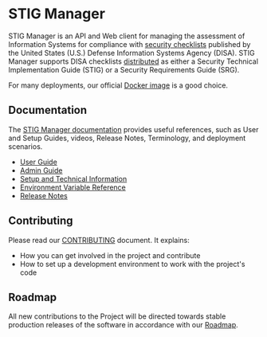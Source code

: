 # STIG Manager

STIG Manager is an API and Web client for managing the assessment of Information Systems for compliance with [security checklists](https://public.cyber.mil/stigs/) published by the United States (U.S.) Defense Information Systems Agency (DISA). STIG Manager supports DISA checklists [distributed](https://public.cyber.mil/stigs/downloads/) as either a Security Technical Implementation Guide (STIG) or a Security Requirements Guide (SRG).

For many deployments, our official [Docker image](https://hub.docker.com/r/nuwcdivnpt/stig-manager) is a good choice.

## Documentation

The [STIG Manager documentation](https://nuwcdivnpt.github.io/stig-manager) provides useful references, such as User and Setup Guides, videos, Release Notes, Terminology,  and deployment scenarios.
* [User Guide](https://nuwcdivnpt.github.io/stig-manager/#/Admin_Guide)
* [Admin Guide](https://nuwcdivnpt.github.io/stig-manager/#/Quickstart_Guide)
* [Setup and Technical Information](https://nuwcdivnpt.github.io/stig-manager/#/Technical_Info)
* [Environment Variable Reference](https://nuwcdivnpt.github.io/stig-manager/#/Environment_Variables)
* [Release Notes](https://nuwcdivnpt.github.io/stig-manager/#/Release_Notes)



## Contributing

Please read our [CONTRIBUTING](CONTRIBUTING.md) document. It explains:
- How you can get involved in the project and contribute
- How to set up a development environment to work with the project's code 

## Roadmap

All new contributions to the Project will be directed towards stable production releases of the software in accordance with our [Roadmap](docs/roadmap.md).
